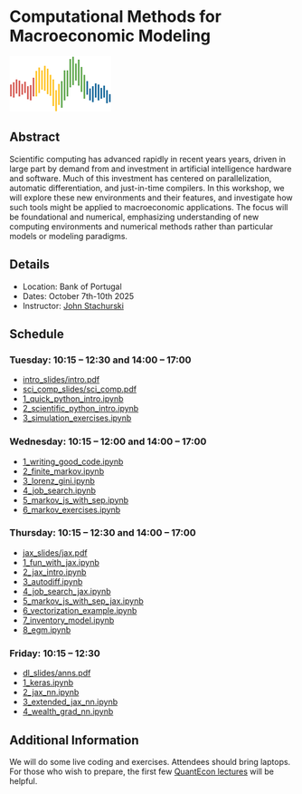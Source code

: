 # Computational Methods for Macroeconomic Modeling

![](qe-logo-large.png)

## Abstract

Scientific computing has advanced rapidly in recent years years, driven in large
part by demand from and investment in artificial intelligence hardware and
software. Much of this investment has centered on parallelization, automatic
differentiation, and just-in-time compilers. In this workshop, we will explore
these new environments and their features, and investigate how such tools might
be applied to macroeconomic applications.  The focus will be foundational and
numerical, emphasizing understanding of new computing environments and numerical
methods rather than particular models or modeling paradigms.


## Details

* Location: Bank of Portugal
* Dates: October 7th-10th 2025
* Instructor: [John Stachurski](https://johnstachurski.net/)

## Schedule

### Tuesday: 10:15 – 12:30 and 14:00 – 17:00
* [intro_slides/intro.pdf](tuesday/intro_slides/intro.pdf)
* [sci_comp_slides/sci_comp.pdf](tuesday/sci_comp_slides/sci_comp.pdf)
* [1_quick_python_intro.ipynb](tuesday/1_quick_python_intro.ipynb)
* [2_scientific_python_intro.ipynb](tuesday/2_scientific_python_intro.ipynb)
* [3_simulation_exercises.ipynb](tuesday/3_simulation_exercises.ipynb)

### Wednesday: 10:15 – 12:00 and 14:00 – 17:00
* [1_writing_good_code.ipynb](wednesday/1_writing_good_code.ipynb)
* [2_finite_markov.ipynb](wednesday/2_finite_markov.ipynb)
* [3_lorenz_gini.ipynb](wednesday/3_lorenz_gini.ipynb)
* [4_job_search.ipynb](wednesday/4_job_search.ipynb)
* [5_markov_js_with_sep.ipynb](wednesday/5_markov_js_with_sep.ipynb)
* [6_markov_exercises.ipynb](wednesday/6_markov_exercises.ipynb)

### Thursday: 10:15 – 12:30 and 14:00 – 17:00
* [jax_slides/jax.pdf](thursday/jax_slides/jax.pdf)
* [1_fun_with_jax.ipynb](thursday/1_fun_with_jax.ipynb)
* [2_jax_intro.ipynb](thursday/2_jax_intro.ipynb)
* [3_autodiff.ipynb](thursday/3_autodiff.ipynb)
* [4_job_search_jax.ipynb](thursday/4_job_search_jax.ipynb)
* [5_markov_js_with_sep_jax.ipynb](thursday/5_markov_js_with_sep_jax.ipynb)
* [6_vectorization_example.ipynb](thursday/6_vectorization_example.ipynb)
* [7_inventory_model.ipynb](thursday/7_inventory_model.ipynb)
* [8_egm.ipynb](thursday/8_egm.ipynb)

### Friday: 10:15 – 12:30
* [dl_slides/anns.pdf](friday/dl_slides/anns.pdf)
* [1_keras.ipynb](friday/1_keras.ipynb)
* [2_jax_nn.ipynb](friday/2_jax_nn.ipynb)
* [3_extended_jax_nn.ipynb](friday/3_extended_jax_nn.ipynb)
* [4_wealth_grad_nn.ipynb](friday/4_wealth_grad_nn.ipynb)


## Additional Information

We will do some live coding and exercises.  Attendees should bring laptops. For
those who wish to prepare, the first few [QuantEcon
lectures](https://python-programming.quantecon.org/intro.html) will be helpful.

